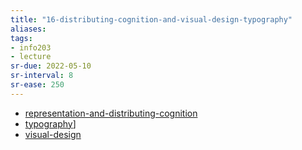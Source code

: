```yaml
---
title: "16-distributing-cognition-and-visual-design-typography"
aliases: 
tags: 
- info203
- lecture
sr-due: 2022-05-10
sr-interval: 8
sr-ease: 250
---
```


- [representation-and-distributing-cognition](notes/representation-and-distributing-cognition.md)
- [typography](notes/typography.md)]
- [visual-design](notes/visual-design.md)